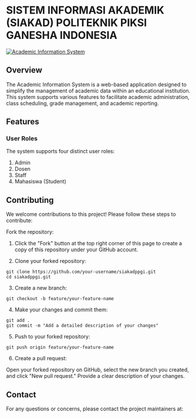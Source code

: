 # SISTEM INFORMASI AKADEMIK (SIAKAD) POLITEKNIK PIKSI GANESHA INDONESIA

[![Academic Information System](https://siakad.politeknik-kebumen.ac.id/assets/img/siakad_polda_logo.png)](https://siakad.politeknik-kebumen.ac.id)

## Overview

The Academic Information System is a web-based application designed to simplify the management of academic data within an educational institution. This system supports various features to facilitate academic administration, class scheduling, grade management, and academic reporting.

## Features

### User Roles

The system supports four distinct user roles:

1. Admin
2. Dosen
3. Staff
4. Mahasiswa (Student)


## Contributing

We welcome contributions to this project! Please follow these steps to contribute:

Fork the repository:

1. Click the "Fork" button at the top right corner of this page to create a copy of this repository under your GitHub account.

2. Clone your forked repository:
```
git clone https://github.com/your-username/siakadppgi.git
cd siakadppgi.git
```
3. Create a new branch:
```
git checkout -b feature/your-feature-name
```
4. Make your changes and commit them:
```
git add .
git commit -m "Add a detailed description of your changes"
```
5. Push to your forked repository:
```
git push origin feature/your-feature-name
```
6. Create a pull request:

Open your forked repository on GitHub, select the new branch you created, and click "New pull request." Provide a clear description of your changes.

## Contact
For any questions or concerns, please contact the project maintainers at:
